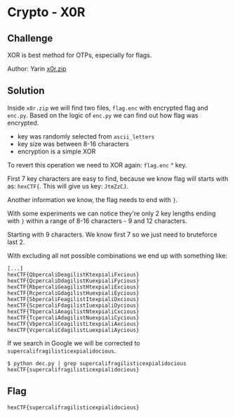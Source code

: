 # Crypto - X0R

## Challenge
XOR is best method for OTPs, especially for flags.

Author: Yarin
[x0r.zip](x0r.zip)

## Solution
Inside `x0r.zip` we will find two files, `flag.enc` with encrypted flag and
`enc.py`. Based on the logic of `enc.py` we can find out how flag was encrypted.

- key was randomly selected from `ascii_letters`
- key size was between 8-16 characters
- encryption is a simple XOR

To revert this operation we need to XOR again: `flag.enc` ^ key.

First 7 key characters are easy to find, because we know flag will starts with
as: `hexCTF{`. This will give us key: `JtmZzCJ`.

Another information we know, the flag needs to end with `}`.

With some experiments we can notice they're only 2 key lengths ending with `}`
within a range of 8-16 characters - 9 and 12 characters.

Starting with 9 characters. We know first 7 so we just need to bruteforce last 2.

With excluding all not possible combinations we end up with something like:
```
[...]
hexCTF{QbpercaliDeagilistKtexpialiFxcious}
hexCTF{QcpercaliDdagilistKuexpialiFycious}
hexCTF{RbpercaliGeagilistHtexpialiExcious}
hexCTF{RcpercaliGdagilistHuexpialiEycious}
hexCTF{SbpercaliFeagilistItexpialiDxcious}
hexCTF{ScpercaliFdagilistIuexpialiDycious}
hexCTF{TbpercaliAeagilistNtexpialiCxcious}
hexCTF{TcpercaliAdagilistNuexpialiCycious}
hexCTF{VbpercaliCeagilistLtexpialiAxcious}
hexCTF{VcpercaliCdagilistLuexpialiAycious}
```

If we search in Google we will be corrected to `supercalifragilisticexpialidocious`.

```
$ python dec.py | grep supercalifragilisticexpialidocious
hexCTF{supercalifragilisticexpialidocious}
```

## Flag
```
hexCTF{supercalifragilisticexpialidocious}
```
